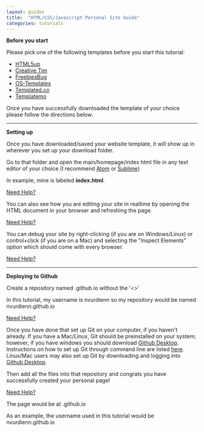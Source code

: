 ```yaml
---
layout: guides
title:  "HTML/CSS/Javascript Personal Site Guide"
categories: tutorials
---
```

**Before you start**

Please pick one of the following templates before you start this tutorial:

  * [HTML5up](https://html5up.net) <i class="fa fa-star"></i><i class="fa fa-star"></i>
  * [Creative Tim](https://www.creative-tim.com) <i class="fa fa-star"></i>
  * [FreebiesBug](https://freebiesbug.com/code-stuff/html-website-templates/)
  * [OS-Templates](http://www.os-templates.com/free-website-templates?start=27)
  * [Templated.co](https://templated.co)
  * [Templatemo](http://www.templatemo.com/page/1)

Once you have successfully downloaded the template of your choice please follow the directions below.

----

**Setting up**

Once you have downloaded/saved your website template, it will show up in wherever you set up your download folder.

Go to that folder and open the main/homepage/index html file in any text editor of your choice (I recommend <a href="https://atom.io" target="_blank">Atom</a> or <a href="https://www.sublimetext.com" target="_blank">Sublime</a>)

In example, mine is labeled **index.html**.

<a href="https://imgur.com/Yo1ei7h.gif" target="_blank">Need Help?</a>

You can also see how you are editing your site in realtime by opening the HTML document in your browser and refreshing the page.

<a href="https://i.imgur.com/p6ogpho.gif" target="_blank">Need Help?</a>

You can debug your site by right-clicking (if you are on Windows/Linux) or control+click (if you are on a Mac) and selecting the "Inspect Elements" option which should come with every browser.

<a href="https://i.imgur.com/kTnxLWn.gif" target="_blank">Need Help?</a>

----

**Deploying to Github**

Create a repository named <insertGithubUserNameHere>.github.io without the '<>'

In this tutorial, my username is nvurdienn so my repository would be named nvurdienn.github.io

<a href="https://i.imgur.com/QA32DJL.gif" target="_blank">Need Help?</a>

Once you have done that set up Git on your computer, if you haven't already. If you have a Mac/Linux, Git should be preinstalled on your system; however, if you have windows you should download <a href="https://desktop.github.com" target="_blank">Github Desktop</a>. Instructions on how to set up Git through command line are listed <a href="http://burnedpixel.com/blog/setting-up-git-and-github-on-your-mac/" target="_blank">here</a>. Linux/Mac users may also set up Git by downloading and logging into <a href="https://desktop.github.com" target="_blank">Github Desktop</a>.

Then add all the files into that repository and congrats you have successfully created your personal page!

<a href="https://i.imgur.com/jkVeHWa.gif" target="_blank">Need Help?</a>

The page would be at <insertGithubUserNameHere>.github.io

As an example, the username used in this tutorial would be nvurdienn.github.io
